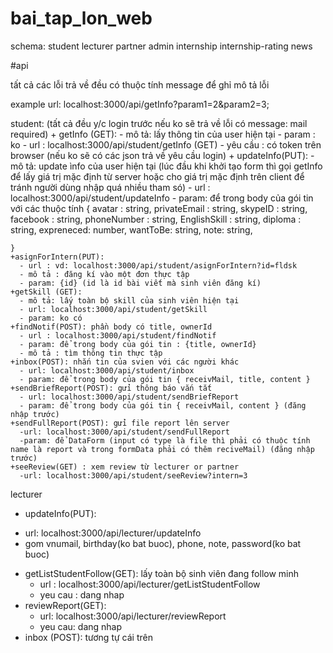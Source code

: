 # bai_tap_lon_web

schema:  student lecturer partner admin internship internship-rating news


#api

tất cả các lỗi trả về đều có thuộc tính message để ghỉ mô tả lỗi

example url: localhost:3000/api/getInfo?param1=2&param2=3;

student: (tất cả đều y/c login trước nếu ko sẽ trả về lỗi có message: mail required)
    + getInfo (GET):
      - mô tả: lấy thông tin của user hiện tại
      - param : ko
      - url : localhost:3000/api/student/getInfo  (GET)
      - yêu cầu : có token trên browser (nếu ko sẽ có các json trả về yêu cầu login)
    + updateInfo(PUT): 
      - mô tả: update ìnfo của user hiện tại (lúc đầu khi khởi tạo form thì gọi getInfo để  lấy giá trị mặc định từ server hoặc cho giá trị mặc định trên client để tránh người dùng nhập quá nhiều tham só)
      - url : localhost:3000/api/student/updateInfo
      - param: để trong body của gói tin với các thuộc tính {
            avatar : string,
            privateEmail : string,
            skypeID : string,
            facebook : string,
            phoneNumber : string,
            EnglishSkill : string,
            diploma : string,
            expreneced: number,
            wantToBe: string,
            note: string,

    }
    +asignForIntern(PUT): 
      - url : vd: localhost:3000/api/student/asignForIntern?id=fldsk  
      - mô tả : đăng kí vào một đơn thực tập
      - param: {id} (id là id bài viết mà sinh viên đăng kí)
    +getSkill (GET): 
      - mô tả: lấy toàn bộ skill của sinh viên hiện tại
      - url: localhost:3000/api/student/getSkill
      - param: ko có
    +findNotif(POST): phần body có title, ownerId
      - url : localhost:3000/api/student/findNotif
      - param: để trong body của gói tin : {title, ownerId}
      - mô tả : tìm thông tin thực tập
    +inbox(POST): nhắn tin của svien với các người khác
      - url: localhost:3000/api/student/inbox
      - param: để trong body của gói tin { receivMail, title, content }
    +sendBriefReport(POST): gửi thông báo vắn tắt
      - url: localhost:3000/api/student/sendBriefReport
      - param: để trong body của gói tin { receivMail, content } (đăng nhập trước)
    +sendFullReport(POST): gửi file report lên server
      -url: localhost:3000/api/student/sendFullReport
      -param: để DataForm (input có type là file thì phải có thuộc tính name là report và trong formData phải có thêm reciveMail) (đăng nhập trước)
    +seeReview(GET) : xem review từ lecturer or partner
      -url: localhost:3000/api/student/seeReview?intern=3
lecturer
 + updateInfo(PUT): 
  - url: localhost:3000/api/lecturer/updateInfo
  - gom vnumail, birthday(ko bat buoc), phone, note, password(ko bat buoc)
 + getListStudentFollow(GET): lấy toàn bộ sinh viên đang follow minh
   - url : localhost:3000/api/lecturer/getListStudentFollow
   - yeu cau : dang nhap
 + reviewReport(GET): 
   - url: localhost:3000/api/lecturer/reviewReport
   - yeu cau: dang nhap
 + inbox (POST): tương tự cái trên